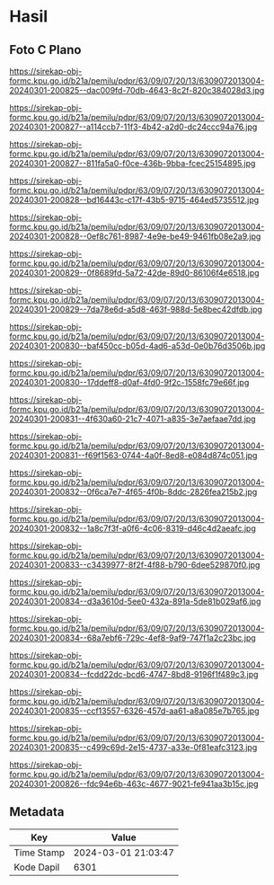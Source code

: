 # Hasil

## Foto C Plano

https://sirekap-obj-formc.kpu.go.id/b21a/pemilu/pdpr/63/09/07/20/13/6309072013004-20240301-200825--dac009fd-70db-4643-8c2f-820c384028d3.jpg

https://sirekap-obj-formc.kpu.go.id/b21a/pemilu/pdpr/63/09/07/20/13/6309072013004-20240301-200827--a114ccb7-11f3-4b42-a2d0-dc24ccc94a76.jpg

https://sirekap-obj-formc.kpu.go.id/b21a/pemilu/pdpr/63/09/07/20/13/6309072013004-20240301-200827--811fa5a0-f0ce-436b-9bba-fcec25154895.jpg

https://sirekap-obj-formc.kpu.go.id/b21a/pemilu/pdpr/63/09/07/20/13/6309072013004-20240301-200828--bd16443c-c17f-43b5-9715-464ed5735512.jpg

https://sirekap-obj-formc.kpu.go.id/b21a/pemilu/pdpr/63/09/07/20/13/6309072013004-20240301-200828--0ef8c761-8987-4e9e-be49-9461fb08e2a9.jpg

https://sirekap-obj-formc.kpu.go.id/b21a/pemilu/pdpr/63/09/07/20/13/6309072013004-20240301-200829--0f8689fd-5a72-42de-89d0-86106f4e6518.jpg

https://sirekap-obj-formc.kpu.go.id/b21a/pemilu/pdpr/63/09/07/20/13/6309072013004-20240301-200829--7da78e6d-a5d8-463f-988d-5e8bec42dfdb.jpg

https://sirekap-obj-formc.kpu.go.id/b21a/pemilu/pdpr/63/09/07/20/13/6309072013004-20240301-200830--baf450cc-b05d-4ad6-a53d-0e0b76d3506b.jpg

https://sirekap-obj-formc.kpu.go.id/b21a/pemilu/pdpr/63/09/07/20/13/6309072013004-20240301-200830--17ddeff8-d0af-4fd0-9f2c-1558fc79e66f.jpg

https://sirekap-obj-formc.kpu.go.id/b21a/pemilu/pdpr/63/09/07/20/13/6309072013004-20240301-200831--4f630a60-21c7-4071-a835-3e7aefaae7dd.jpg

https://sirekap-obj-formc.kpu.go.id/b21a/pemilu/pdpr/63/09/07/20/13/6309072013004-20240301-200831--f69f1563-0744-4a0f-8ed8-e084d874c051.jpg

https://sirekap-obj-formc.kpu.go.id/b21a/pemilu/pdpr/63/09/07/20/13/6309072013004-20240301-200832--0f6ca7e7-4f65-4f0b-8ddc-2826fea215b2.jpg

https://sirekap-obj-formc.kpu.go.id/b21a/pemilu/pdpr/63/09/07/20/13/6309072013004-20240301-200832--1a8c7f3f-a0f6-4c06-8319-d46c4d2aeafc.jpg

https://sirekap-obj-formc.kpu.go.id/b21a/pemilu/pdpr/63/09/07/20/13/6309072013004-20240301-200833--c3439977-8f2f-4f88-b790-6dee529870f0.jpg

https://sirekap-obj-formc.kpu.go.id/b21a/pemilu/pdpr/63/09/07/20/13/6309072013004-20240301-200834--d3a3610d-5ee0-432a-891a-5de81b029af6.jpg

https://sirekap-obj-formc.kpu.go.id/b21a/pemilu/pdpr/63/09/07/20/13/6309072013004-20240301-200834--68a7ebf6-729c-4ef8-9af9-747f1a2c23bc.jpg

https://sirekap-obj-formc.kpu.go.id/b21a/pemilu/pdpr/63/09/07/20/13/6309072013004-20240301-200834--fcdd22dc-bcd6-4747-8bd8-9196f1f489c3.jpg

https://sirekap-obj-formc.kpu.go.id/b21a/pemilu/pdpr/63/09/07/20/13/6309072013004-20240301-200835--ccf13557-6326-457d-aa61-a8a085e7b765.jpg

https://sirekap-obj-formc.kpu.go.id/b21a/pemilu/pdpr/63/09/07/20/13/6309072013004-20240301-200835--c499c69d-2e15-4737-a33e-0f81eafc3123.jpg

https://sirekap-obj-formc.kpu.go.id/b21a/pemilu/pdpr/63/09/07/20/13/6309072013004-20240301-200826--fdc94e6b-463c-4677-9021-fe941aa3b15c.jpg


## Metadata

| Key        | Value               |
| ---------- | ------------------- |
| Time Stamp | 2024-03-01 21:03:47 |
| Kode Dapil | 6301                |



